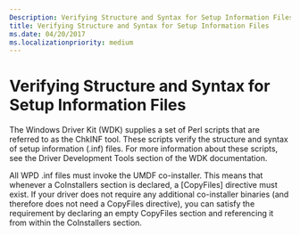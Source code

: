 ```yaml
---
Description: Verifying Structure and Syntax for Setup Information Files
title: Verifying Structure and Syntax for Setup Information Files
ms.date: 04/20/2017
ms.localizationpriority: medium
---
```


# Verifying Structure and Syntax for Setup Information Files


The Windows Driver Kit (WDK) supplies a set of Perl scripts that are referred to as the ChkINF tool. These scripts verify the structure and syntax of setup information (.inf) files. For more information about these scripts, see the Driver Development Tools section of the WDK documentation.

All WPD .inf files must invoke the UMDF co-installer. This means that whenever a CoInstallers section is declared, a \[CopyFiles\] directive must exist. If your driver does not require any additional co-installer binaries (and therefore does not need a CopyFiles directive), you can satisfy the requirement by declaring an empty CopyFiles section and referencing it from within the CoInstallers section.

 

 





